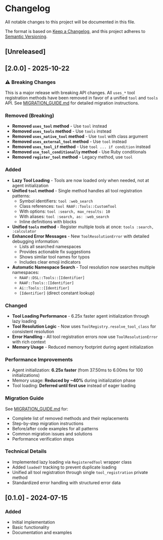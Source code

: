 # Changelog

All notable changes to this project will be documented in this file.

The format is based on [Keep a Changelog](https://keepachangelog.com/en/1.0.0/),
and this project adheres to [Semantic Versioning](https://semver.org/spec/v2.0.0.html).

## [Unreleased]

## [2.0.0] - 2025-10-22

### ⚠️ Breaking Changes

This is a major release with breaking API changes. All `uses_*` tool registration methods have been removed in favor of a unified `tool` and `tools` API. See [MIGRATION_GUIDE.md](./MIGRATION_GUIDE.md) for detailed migration instructions.

### Removed (Breaking)
- **Removed `uses_tool` method** - Use `tool` instead
- **Removed `uses_tools` method** - Use `tools` instead
- **Removed `uses_native_tool` method** - Use `tool` with class argument
- **Removed `uses_external_tool` method** - Use `tool` instead
- **Removed `uses_tool_if` method** - Use `tool ... if condition` instead
- **Removed `use_tool_conditionally` method** - Use Ruby conditionals
- **Removed `register_tool` method** - Legacy method, use `tool`

### Added
- **Lazy Tool Loading** - Tools are now loaded only when needed, not at agent initialization
- **Unified `tool` method** - Single method handles all tool registration patterns:
  - Symbol identifiers: `tool :web_search`
  - Class references: `tool RAAF::Tools::CustomTool`
  - With options: `tool :search, max_results: 10`
  - With aliases: `tool :search, as: :web_search`
  - Inline definitions with blocks
- **Unified `tools` method** - Register multiple tools at once: `tools :search, :calculator`
- **Enhanced Error Messages** - New `ToolResolutionError` with detailed debugging information:
  - Lists all searched namespaces
  - Provides actionable fix suggestions
  - Shows similar tool names for typos
  - Includes clear emoji indicators
- **Automatic Namespace Search** - Tool resolution now searches multiple namespaces:
  - `RAAF::DSL::Tools::[Identifier]`
  - `RAAF::Tools::[Identifier]`
  - `Ai::Tools::[Identifier]`
  - `[Identifier]` (direct constant lookup)

### Changed
- **Tool Loading Performance** - 6.25x faster agent initialization through lazy loading
- **Tool Resolution Logic** - Now uses `ToolRegistry.resolve_tool_class` for consistent resolution
- **Error Handling** - All tool registration errors now use `ToolResolutionError` with rich context
- **Memory Usage** - Reduced memory footprint during agent initialization

### Performance Improvements
- Agent initialization: **6.25x faster** (from 37.50ms to 6.00ms for 100 initializations)
- Memory usage: **Reduced by ~40%** during initialization phase
- Tool loading: **Deferred until first use** instead of eager loading

### Migration Guide
See [MIGRATION_GUIDE.md](./MIGRATION_GUIDE.md) for:
- Complete list of removed methods and their replacements
- Step-by-step migration instructions
- Before/after code examples for all patterns
- Common migration issues and solutions
- Performance verification steps

### Technical Details
- Implemented lazy loading via `RegisteredTool` wrapper class
- Added `loaded?` tracking to prevent duplicate loading
- Unified all tool registration through single `tool_registration` private method
- Standardized error handling with structured error data

## [0.1.0] - 2024-07-15

### Added
- Initial implementation
- Basic functionality
- Documentation and examples

